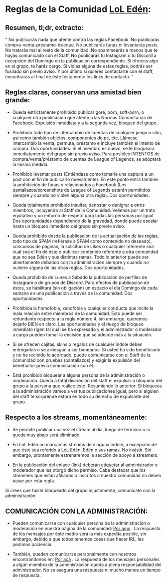 # Reglas de la Comunidad [LoL Edén](https://www.facebook.com/groups/2022819041062382):

## Resumen, tl;dr, extracto:

" No publicarás nada que atente contra las reglas Facebook. No publicarás compra-venta-préstamo-trueque. No publicarás funas ni levantarás posts. No tratarás mal al resto de la comunidad. No spammearás a menos que te hayas comunicado con el Staff. No publicarás tu Instagram o tu Discord a excepción del Domingo en la publicación correspondiente. Si ofreces algo en el grupo, te harás cargo. Si violas alguna de estas reglas, podrás ser fusilado sin previo aviso. Y por último si quieres contactarte con el staff, encontrarás al final de éste testamento los links de contacto. "

## Reglas claras, conservan una amistad bien grande:

- Queda estrictamente prohibido publicar gore, porn, soft-porn, o cualquier otra publicación que atente a las Normas Comunitarias de Facebook. Expulsión inmediata y a la segunda vez, bloqueo del grupo.

- Prohibido todo tipo de intercambio de cuentas de cualquier juego o sitio, así como también objetos, componentes de pc, etc. Llámese intercambio la venta, permuta, préstamo e incluye también el intento de compra. Dos oportunidades. Si el miembro es nuevo, se le bloqueará inmediatamente del grupo sin previo aviso. Para posibles INTENTOS de compra/venta/préstamo de cuentas de League of Legends, se adoptará la misma medida.

- Prohibido levantar posts (Entiéndase como tomarle una captura a un post con el fin de publicarlo nuevamente). En este punto entra también la prohibición de funas o relacionados a Facebook (Los pantallazos/screenshots de League of Legends estarán permitidos siempre y cuando no violen alguna otra regla). Dos oportunidades.

- Queda totalmente prohibido insultar, denostar o denigrar a otros miembros, incluyendo al Staff de la Comunidad. Velamos por un trato equitativo y un entorno de respeto para todas las personas por igual. Dos oportunidades dependiendo de la gravedad, donde puede escalar hasta un bloqueo inmediato del grupo sin previo aviso.

- Queda prohibido desde la publicación de la actualización de las reglas, todo tipo de SPAM (refiérase a SPAM como contenido no deseado), concursos de páginas, la solicitud de Likes o cualquier referente sea cual sea el fin de éste o publicar contenido referente a otra comunidad que no sea Edén y sus distintas ramas. Todo lo anterior puede ser abiertamente debatido con la administración siempre y cuando no vulnere alguna de las otras reglas. Dos oportunidades.

- Queda prohibido de Lunes a Sábado la publicación de perfiles de Instagram o de grupos de Discord. Para efectos de publicación de éstos, se habilitará (sin obligación) un espacio el día Domingo de cada semana en una publicación a través de la comunidad. Dos oportunidades.

- Prohibida la homofobia, xenofobia y cualquier conducta que incite la mala relación entre miembros de la comunidad. Esto puede ser redundante respecto a la regla número 4, sin embargo, queremos dejarlo BIEN en claro. Las oportunidades y el riesgo de bloqueo inmediato rigen tal cuál se ha expresado y el administrador o moderador a cargo pueden tomar la decisión que se adecúe más a la situación.

- Si se ofrecen cajitas, skins o regalos de cualquier índole deben entregarlas o se arriesgan a ser baneados. Si usted ha sido beneficiario y no ha recibido lo acordado, puede comunicarse con el Staff de la comunidad con pruebas (pantallazos) y exigir la expulsión del benefactor previa comunicación con él.

- Está prohibido bloquear a alguna persona de la administración o moderación. Queda a total discreción del staff el expulsar o bloquear del grupo a la persona que realice ésto. Resumiendo lo anterior: Si bloqueas a la administración vamos a ver tus publicaciones igual, pero si alguien del staff te sorprende estará en todo su derecho de expulsarte del grupo.

## Respecto a los streams, momentáneamente:

- Se permite publicar una vez el stream al día, luego de terminar o si queda muy abajo será eliminado.

- En LoL Edén no marcamos streams de ninguna índole, a excepción de que éste sea referido a LoL Edén, Edén o sus ramas. No insistir. Sin embargo, prontamente estrenaremos la sección de apoyo a streamers.

- En la publicación del enlace (link) deberán etiquetar al administrador o moderador que les otorgó dicho permiso. Cabe destacar que los streamers que están afiliados o inscritos a nuestra comunidad no deben pasar por esta regla.

Si crees que fuiste bloqueado del grupo injustamente, comunícate con la administración

## COMUNICACIÓN CON LA ADMINISTRACIÓN:

- Pueden comunicarse con cualquier persona de la administración o moderación en nuestra página de la comunidad: [Por aquí](https://www.facebook.com/eden.lolen) . La respuesta de los mensajes por éste medio será la más expedita posible, sin embargo, debido a que todos tenemos cosas que hacer IRL, les pedimos paciencia.

- También, pueden comunicarse personalmente con nosotros encontrándonos en: [Por acá](https://www.facebook.com/groups/1880475718937706/admins/) . La respuesta de los mensajes personales a algún miembro de la administración queda a plena responsabilidad del administrador. No se asegura una respuesta ni mucho menos un tiempo de respuesta.